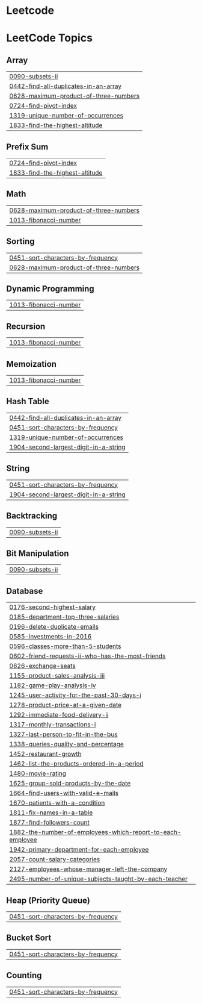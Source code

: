 # Leetcode
<!---LeetCode Topics Start-->
# LeetCode Topics
## Array
|  |
| ------- |
| [0090-subsets-ii](https://github.com/shravaniiiiii/Leetcode/tree/master/0090-subsets-ii) |
| [0442-find-all-duplicates-in-an-array](https://github.com/shravaniiiiii/Leetcode/tree/master/0442-find-all-duplicates-in-an-array) |
| [0628-maximum-product-of-three-numbers](https://github.com/shravaniiiiii/Leetcode/tree/master/0628-maximum-product-of-three-numbers) |
| [0724-find-pivot-index](https://github.com/shravaniiiiii/Leetcode/tree/master/0724-find-pivot-index) |
| [1319-unique-number-of-occurrences](https://github.com/shravaniiiiii/Leetcode/tree/master/1319-unique-number-of-occurrences) |
| [1833-find-the-highest-altitude](https://github.com/shravaniiiiii/Leetcode/tree/master/1833-find-the-highest-altitude) |
## Prefix Sum
|  |
| ------- |
| [0724-find-pivot-index](https://github.com/shravaniiiiii/Leetcode/tree/master/0724-find-pivot-index) |
| [1833-find-the-highest-altitude](https://github.com/shravaniiiiii/Leetcode/tree/master/1833-find-the-highest-altitude) |
## Math
|  |
| ------- |
| [0628-maximum-product-of-three-numbers](https://github.com/shravaniiiiii/Leetcode/tree/master/0628-maximum-product-of-three-numbers) |
| [1013-fibonacci-number](https://github.com/shravaniiiiii/Leetcode/tree/master/1013-fibonacci-number) |
## Sorting
|  |
| ------- |
| [0451-sort-characters-by-frequency](https://github.com/shravaniiiiii/Leetcode/tree/master/0451-sort-characters-by-frequency) |
| [0628-maximum-product-of-three-numbers](https://github.com/shravaniiiiii/Leetcode/tree/master/0628-maximum-product-of-three-numbers) |
## Dynamic Programming
|  |
| ------- |
| [1013-fibonacci-number](https://github.com/shravaniiiiii/Leetcode/tree/master/1013-fibonacci-number) |
## Recursion
|  |
| ------- |
| [1013-fibonacci-number](https://github.com/shravaniiiiii/Leetcode/tree/master/1013-fibonacci-number) |
## Memoization
|  |
| ------- |
| [1013-fibonacci-number](https://github.com/shravaniiiiii/Leetcode/tree/master/1013-fibonacci-number) |
## Hash Table
|  |
| ------- |
| [0442-find-all-duplicates-in-an-array](https://github.com/shravaniiiiii/Leetcode/tree/master/0442-find-all-duplicates-in-an-array) |
| [0451-sort-characters-by-frequency](https://github.com/shravaniiiiii/Leetcode/tree/master/0451-sort-characters-by-frequency) |
| [1319-unique-number-of-occurrences](https://github.com/shravaniiiiii/Leetcode/tree/master/1319-unique-number-of-occurrences) |
| [1904-second-largest-digit-in-a-string](https://github.com/shravaniiiiii/Leetcode/tree/master/1904-second-largest-digit-in-a-string) |
## String
|  |
| ------- |
| [0451-sort-characters-by-frequency](https://github.com/shravaniiiiii/Leetcode/tree/master/0451-sort-characters-by-frequency) |
| [1904-second-largest-digit-in-a-string](https://github.com/shravaniiiiii/Leetcode/tree/master/1904-second-largest-digit-in-a-string) |
## Backtracking
|  |
| ------- |
| [0090-subsets-ii](https://github.com/shravaniiiiii/Leetcode/tree/master/0090-subsets-ii) |
## Bit Manipulation
|  |
| ------- |
| [0090-subsets-ii](https://github.com/shravaniiiiii/Leetcode/tree/master/0090-subsets-ii) |
## Database
|  |
| ------- |
| [0176-second-highest-salary](https://github.com/shravaniiiiii/Leetcode/tree/master/0176-second-highest-salary) |
| [0185-department-top-three-salaries](https://github.com/shravaniiiiii/Leetcode/tree/master/0185-department-top-three-salaries) |
| [0196-delete-duplicate-emails](https://github.com/shravaniiiiii/Leetcode/tree/master/0196-delete-duplicate-emails) |
| [0585-investments-in-2016](https://github.com/shravaniiiiii/Leetcode/tree/master/0585-investments-in-2016) |
| [0596-classes-more-than-5-students](https://github.com/shravaniiiiii/Leetcode/tree/master/0596-classes-more-than-5-students) |
| [0602-friend-requests-ii-who-has-the-most-friends](https://github.com/shravaniiiiii/Leetcode/tree/master/0602-friend-requests-ii-who-has-the-most-friends) |
| [0626-exchange-seats](https://github.com/shravaniiiiii/Leetcode/tree/master/0626-exchange-seats) |
| [1155-product-sales-analysis-iii](https://github.com/shravaniiiiii/Leetcode/tree/master/1155-product-sales-analysis-iii) |
| [1182-game-play-analysis-iv](https://github.com/shravaniiiiii/Leetcode/tree/master/1182-game-play-analysis-iv) |
| [1245-user-activity-for-the-past-30-days-i](https://github.com/shravaniiiiii/Leetcode/tree/master/1245-user-activity-for-the-past-30-days-i) |
| [1278-product-price-at-a-given-date](https://github.com/shravaniiiiii/Leetcode/tree/master/1278-product-price-at-a-given-date) |
| [1292-immediate-food-delivery-ii](https://github.com/shravaniiiiii/Leetcode/tree/master/1292-immediate-food-delivery-ii) |
| [1317-monthly-transactions-i](https://github.com/shravaniiiiii/Leetcode/tree/master/1317-monthly-transactions-i) |
| [1327-last-person-to-fit-in-the-bus](https://github.com/shravaniiiiii/Leetcode/tree/master/1327-last-person-to-fit-in-the-bus) |
| [1338-queries-quality-and-percentage](https://github.com/shravaniiiiii/Leetcode/tree/master/1338-queries-quality-and-percentage) |
| [1452-restaurant-growth](https://github.com/shravaniiiiii/Leetcode/tree/master/1452-restaurant-growth) |
| [1462-list-the-products-ordered-in-a-period](https://github.com/shravaniiiiii/Leetcode/tree/master/1462-list-the-products-ordered-in-a-period) |
| [1480-movie-rating](https://github.com/shravaniiiiii/Leetcode/tree/master/1480-movie-rating) |
| [1625-group-sold-products-by-the-date](https://github.com/shravaniiiiii/Leetcode/tree/master/1625-group-sold-products-by-the-date) |
| [1664-find-users-with-valid-e-mails](https://github.com/shravaniiiiii/Leetcode/tree/master/1664-find-users-with-valid-e-mails) |
| [1670-patients-with-a-condition](https://github.com/shravaniiiiii/Leetcode/tree/master/1670-patients-with-a-condition) |
| [1811-fix-names-in-a-table](https://github.com/shravaniiiiii/Leetcode/tree/master/1811-fix-names-in-a-table) |
| [1877-find-followers-count](https://github.com/shravaniiiiii/Leetcode/tree/master/1877-find-followers-count) |
| [1882-the-number-of-employees-which-report-to-each-employee](https://github.com/shravaniiiiii/Leetcode/tree/master/1882-the-number-of-employees-which-report-to-each-employee) |
| [1942-primary-department-for-each-employee](https://github.com/shravaniiiiii/Leetcode/tree/master/1942-primary-department-for-each-employee) |
| [2057-count-salary-categories](https://github.com/shravaniiiiii/Leetcode/tree/master/2057-count-salary-categories) |
| [2127-employees-whose-manager-left-the-company](https://github.com/shravaniiiiii/Leetcode/tree/master/2127-employees-whose-manager-left-the-company) |
| [2495-number-of-unique-subjects-taught-by-each-teacher](https://github.com/shravaniiiiii/Leetcode/tree/master/2495-number-of-unique-subjects-taught-by-each-teacher) |
## Heap (Priority Queue)
|  |
| ------- |
| [0451-sort-characters-by-frequency](https://github.com/shravaniiiiii/Leetcode/tree/master/0451-sort-characters-by-frequency) |
## Bucket Sort
|  |
| ------- |
| [0451-sort-characters-by-frequency](https://github.com/shravaniiiiii/Leetcode/tree/master/0451-sort-characters-by-frequency) |
## Counting
|  |
| ------- |
| [0451-sort-characters-by-frequency](https://github.com/shravaniiiiii/Leetcode/tree/master/0451-sort-characters-by-frequency) |
<!---LeetCode Topics End-->
